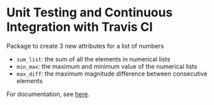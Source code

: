 # Unit Testing and Continuous Integration with Travis CI

Package to create 3 new attributes for a list of numbers
* `sum_list`: the sum of all the elements in numerical lists
* `min_max`: the maximum and minimum value of the numerical lists
* `max_diff`: the maximum magnitude difference between consecutive elements

For documentation, see [here].

[here]: http://oop-gogitters.readthedocs.io/en/latest/
